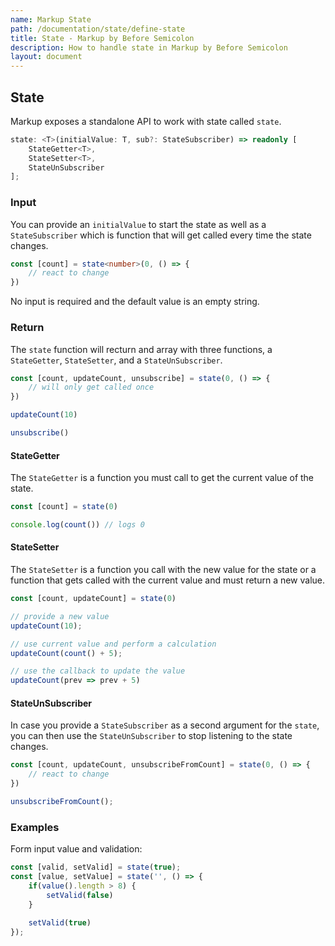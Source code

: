 ```yaml
---
name: Markup State
path: /documentation/state/define-state
title: State - Markup by Before Semicolon
description: How to handle state in Markup by Before Semicolon
layout: document
---
```


## State

Markup exposes a standalone API to work with state called `state`.

```typescript
state: <T>(initialValue: T, sub?: StateSubscriber) => readonly [
    StateGetter<T>, 
    StateSetter<T>, 
    StateUnSubscriber
];
```

### Input

You can provide an `initialValue` to start the state as well as a `StateSubscriber` which is function that will get called every time the state changes.

```typescript
const [count] = state<number>(0, () => {
    // react to change
})
```

No input is required and the default value is an empty string.

### Return

The `state` function will recturn and array with three functions, a `StateGetter`, `StateSetter`, and a `StateUnSubscriber`.

```javascript
const [count, updateCount, unsubscribe] = state(0, () => {
    // will only get called once
})

updateCount(10)

unsubscribe()
```

#### StateGetter

The `StateGetter` is a function you must call to get the current value of the state.

```javascript
const [count] = state(0)

console.log(count()) // logs 0
```

#### StateSetter

The `StateSetter` is a function you call with the new value for the state or a function that gets called with the current value and must return a new value.

```javascript
const [count, updateCount] = state(0)

// provide a new value
updateCount(10);

// use current value and perform a calculation
updateCount(count() + 5);

// use the callback to update the value
updateCount(prev => prev + 5)
```

#### StateUnSubscriber

In case you provide a `StateSubscriber` as a second argument for the `state`, you can then use the `StateUnSubscriber` to stop listening to the state changes.

```javascript
const [count, updateCount, unsubscribeFromCount] = state(0, () => {
    // react to change
})

unsubscribeFromCount();
```

### Examples

Form input value and validation:

```javascript
const [valid, setValid] = state(true);
const [value, setValue] = state('', () => {
    if(value().length > 8) {
        setValid(false)
    }
    
    setValid(true)
});
```

